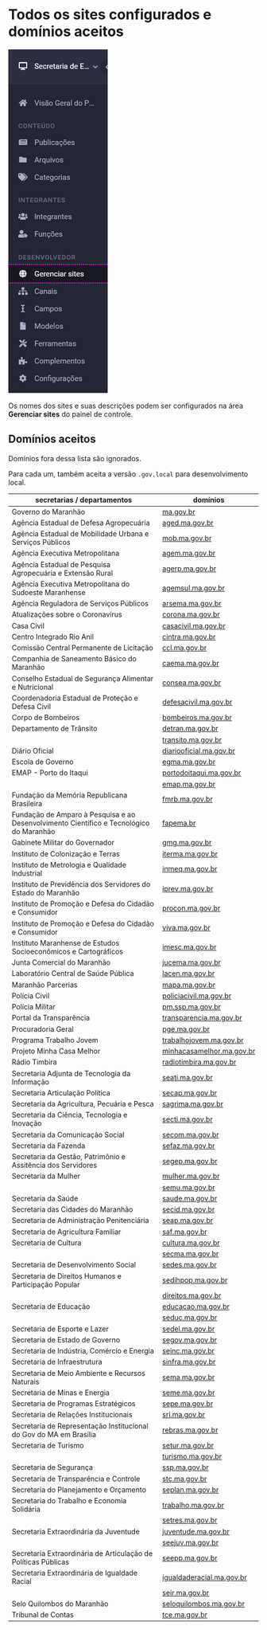 # Todos os sites configurados e domínios aceitos

![menu principal do painel de controle com o item Gerenciar Sites destacado](images/sites/manage-sites.png#float)

Os nomes dos sites e suas descrições podem ser configurados na área **Gerenciar sites** do painel de controle.

## Domínios aceitos

Domínios fora dessa lista são ignorados.

Para cada um, também aceita a versão `.gov.local` para desenvolvimento local.

| secretarias / departamentos                                                                | domínios                                                         |
|--------------------------------------------------------------------------------------------|------------------------------------------------------------------|
| Governo do Maranhão                                                                        | [ma.gov.br](https://ma.gov.br)                                   |
| Agência Estadual de Defesa Agropecuária                                                    | [aged.ma.gov.br](https://aged.ma.gov.br)                         |
| Agência Estadual de Mobilidade Urbana e Serviços Públicos                                  | [mob.ma.gov.br](https://mob.ma.gov.br)                           |
| Agência Executiva Metropolitana                                                            | [agem.ma.gov.br](https://agem.ma.gov.br)                         |
| Agência Estadual de Pesquisa Agropecuária e Extensão Rural                                 | [agerp.ma.gov.br](https://agerp.ma.gov.br)                       |
| Agência Executiva Metropolitana do Sudoeste Maranhense                                     | [agemsul.ma.gov.br](https://agemsul.ma.gov.br)                   |
| Agência Reguladora de Serviços Públicos                                                    | [arsema.ma.gov.br](https://arsema.ma.gov.br)                     |
| Atualizações sobre o Coronavírus                                                           | [corona.ma.gov.br](https://corona.ma.gov.br)                     |
| Casa Civil                                                                                 | [casacivil.ma.gov.br](https://casacivil.ma.gov.br)               |
| Centro Integrado Rio Anil                                                                  | [cintra.ma.gov.br](https://cintra.ma.gov.br)                     |
| Comissão Central Permanente de Licitação                                                   | [ccl.ma.gov.br](https://ccl.ma.gov.br)                           |
| Companhia de Saneamento Básico do Maranhão                                                 | [caema.ma.gov.br](https://caema.ma.gov.br)                       |
| Conselho Estadual de Segurança Alimentar e Nutricional                                     | [consea.ma.gov.br](https://consea.ma.gov.br)                     |
| Coordenadoria Estadual de Proteção e Defesa Civil                                          | [defesacivil.ma.gov.br](https://defesacivil.ma.gov.br)           |
| Corpo de Bombeiros                                                                         | [bombeiros.ma.gov.br](https://bombeiros.ma.gov.br)               |
| Departamento de Trânsito                                                                   | [detran.ma.gov.br](https://detran.ma.gov.br)                     |
|                                                                                            | [transito.ma.gov.br](https://transito.ma.gov.br)                 |
| Diário Oficial                                                                             | [diariooficial.ma.gov.br](https://diariooficial.ma.gov.br)       |
| Escola de Governo                                                                          | [egma.ma.gov.br](https://egma.ma.gov.br)                         |
| EMAP - Porto do Itaqui                                                                     | [portodoitaqui.ma.gov.br](https://portodoitaqui.ma.gov.br)       |
|                                                                                            | [emap.ma.gov.br](https://portodoitaqui.ma.gov.br)                |
| Fundação da Memória Republicana Brasileira                                                 | [fmrb.ma.gov.br](https://fmrb.ma.gov.br)                         |
| Fundação de Amparo à Pesquisa e ao Desenvolvimento Científico e Tecnológico do Maranhão    | [fapema.br](https://fapema.br)                                   |
| Gabinete Militar do Governador                                                             | [gmg.ma.gov.br](https://gmg.ma.gov.br)                           |
| Instituto de Colonização e Terras                                                          | [iterma.ma.gov.br](https://iterma.ma.gov.br)                     |
| Instituto de Metrologia e Qualidade Industrial                                             | [inmeq.ma.gov.br](https://inmeq.ma.gov.br)                       |
| Instituto de Previdência dos Servidores do Estado do Maranhão                              | [iprev.ma.gov.br](https://iprev.ma.gov.br)                       |
| Instituto de Promoção e Defesa do Cidadão e Consumidor                                     | [procon.ma.gov.br](https://procon.ma.gov.br)                     |
| Instituto de Promoção e Defesa do Cidadão e Consumidor                                     | [viva.ma.gov.br](https://viva.ma.gov.br)                         |
| Instituto Maranhense de Estudos Socioeconômicos e Cartográficos                            | [imesc.ma.gov.br](https://imesc.ma.gov.br)                       |
| Junta Comercial do Maranhão                                                                | [jucema.ma.gov.br](https://jucema.ma.gov.br)                     |
| Laboratório Central de Saúde Pública                                                       | [lacen.ma.gov.br](https://lacen.ma.gov.br)                       |
| Maranhão Parcerias                                                                         | [mapa.ma.gov.br](https://mapa.ma.gov.br)                         |
| Polícia Civil                                                                              | [policiacivil.ma.gov.br](https://policiacivil.ma.gov.br)         |
| Polícia Militar                                                                            | [pm.ssp.ma.gov.br](https://pm.ssp.ma.gov.br)                     |
| Portal da Transparência                                                                    | [transparencia.ma.gov.br](https://transparencia.ma.gov.br)       |
| Procuradoria Geral                                                                         | [pge.ma.gov.br](https://pge.ma.gov.br)                           |
| Programa Trabalho Jovem                                                                    | [trabalhojovem.ma.gov.br](https://trabalhojovem.ma.gov.br)       |
| Projeto Minha Casa Melhor                                                                  | [minhacasamelhor.ma.gov.br](https://minhacasamelhor.ma.gov.br)   |
| Rádio Timbira                                                                              | [radiotimbira.ma.gov.br](https://radiotimbira.ma.gov.br)         |
| Secretaria Adjunta de Tecnologia da Informação                                             | [seati.ma.gov.br](https://seati.ma.gov.br)                       |
| Secretaria Articulação Política                                                            | [secap.ma.gov.br](https://secap.ma.gov.br)                       |
| Secretaria da Agricultura, Pecuária e Pesca                                                | [sagrima.ma.gov.br](https://sagrima.ma.gov.br)                   |
| Secretaria da Ciência, Tecnologia e Inovação                                               | [secti.ma.gov.br](https://secti.ma.gov.br)                       |
| Secretaria da Comunicação Social                                                           | [secom.ma.gov.br](https://secom.ma.gov.br)                       |
| Secretaria da Fazenda                                                                      | [sefaz.ma.gov.br](https://sefaz.ma.gov.br)                       |
| Secretaria da Gestão, Patrimônio e Assitência dos Servidores                               | [segep.ma.gov.br](https://segep.ma.gov.br)                       |
| Secretaria da Mulher                                                                       | [mulher.ma.gov.br](https://mulher.ma.gov.br)                     |
|                                                                                            | [semu.ma.gov.br](https://semu.ma.gov.br)                         |
| Secretaria da Saúde                                                                        | [saude.ma.gov.br](https://saude.ma.gov.br)                       |
| Secretaria das Cidades do Maranhão                                                         | [secid.ma.gov.br](https://secid.ma.gov.br)                       |
| Secretaria de Administração Penitenciária                                                  | [seap.ma.gov.br](https://seap.ma.gov.br)                         |
| Secretaria de Agricultura Familiar                                                         | [saf.ma.gov.br](https://saf.ma.gov.br)                           |
| Secretaria de Cultura                                                                      | [cultura.ma.gov.br](https://cultura.ma.gov.br)                   |
|                                                                                            | [secma.ma.gov.br](https://secma.ma.gov.br)                       |
| Secretaria de Desenvolvimento Social                                                       | [sedes.ma.gov.br](https://sedes.ma.gov.br)                       |
| Secretaria de Direitos Humanos e Participação Popular                                      | [sedihpop.ma.gov.br](https://sedihpop.ma.gov.br)                 |
|                                                                                            | [direitos.ma.gov.br](https://direitos.ma.gov.br)                 |
| Secretaria de Educação                                                                     | [educacao.ma.gov.br](https://educacao.ma.gov.br)                 |
|                                                                                            | [seduc.ma.gov.br](https://seduc.ma.gov.br)                       |
| Secretaria de Esporte e Lazer                                                              | [sedel.ma.gov.br](https://sedel.ma.gov.br)                       |
| Secretaria de Estado de Governo                                                            | [segov.ma.gov.br](https://segov.ma.gov.br)                       |
| Secretaria de Indústria, Comércio e Energia                                                | [seinc.ma.gov.br](https://seinc.ma.gov.br)                       |
| Secretaria de Infraestrutura                                                               | [sinfra.ma.gov.br](https://sinfra.ma.gov.br)                     |
| Secretaria de Meio Ambiente e Recursos Naturais                                            | [sema.ma.gov.br](https://sema.ma.gov.br)                         |
| Secretaria de Minas e Energia                                                              | [seme.ma.gov.br](https://seme.ma.gov.br)                         |
| Secretaria de Programas Estratégicos                                                       | [sepe.ma.gov.br](https://sepe.ma.gov.br)                         |
| Secretaria de Relações Institucionais                                                      | [sri.ma.gov.br](https://sri.ma.gov.br)                           |
| Secretaria de Representação Institucional do Gov do MA em Brasília                         | [rebras.ma.gov.br](https://rebras.ma.gov.br)                     |
| Secretaria de Turismo                                                                      | [setur.ma.gov.br](https://turismo.ma.gov.br)                     |
|                                                                                            | [turismo.ma.gov.br](https://turismo.ma.gov.br)                   |
| Secretaria de Segurança                                                                    | [ssp.ma.gov.br](https://ssp.ma.gov.br)                           |
| Secretaria de Transparência e Controle                                                     | [stc.ma.gov.br](https://stc.ma.gov.br)                           |
| Secretaria do Planejamento e Orçamento                                                     | [seplan.ma.gov.br](https://seplan.ma.gov.br)                     |
| Secretaria do Trabalho e Economia Solidária                                                | [trabalho.ma.gov.br](https://trabalho.ma.gov.br)                 |
|                                                                                            | [setres.ma.gov.br](https://setres.ma.gov.br)                     |
| Secretaria Extraordinária da Juventude                                                     | [juventude.ma.gov.br](https://juventude.ma.gov.br)               |
|                                                                                            | [seejuv.ma.gov.br](https://seejuv.ma.gov.br)                     |
| Secretaria Extraordinária de Articulação de Políticas Públicas                             | [seepp.ma.gov.br](https://seepp.ma.gov.br)                       |
| Secretaria Extraordinária de Igualdade Racial                                              | [igualdaderacial.ma.gov.br](https://igualdaderacial.ma.gov.br)   |
|                                                                                            | [seir.ma.gov.br](https://seir.ma.gov.br)                         |
| Selo Quilombos do Maranhão                                                                 | [seloquilombos.ma.gov.br](https://seloquilombos.ma.gov.br)       |
| Tribunal de Contas                                                                         | [tce.ma.gov.br](https://tce.ma.gov.br)                           |

